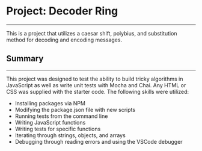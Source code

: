 # Project: Decoder Ring
---
This is a project that utilizes a caesar shift, polybius, and substitution method for decoding and encoding messages.

## Summary
---
This project was designed to test the ability to build tricky algorithms in JavaScript as well as write unit tests with Mocha and Chai. Any HTML or CSS was supplied with the starter code. The following skills were utilized:
- Installing packages via NPM
- Modifying the package.json file with new scripts
- Running tests from the command line
- Writing JavaScript functions
- Writing tests for specific functions
- Iterating through strings, objects, and arrays
- Debugging through reading errors and using the VSCode debugger

